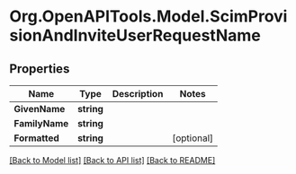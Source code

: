 # Org.OpenAPITools.Model.ScimProvisionAndInviteUserRequestName

## Properties

Name | Type | Description | Notes
------------ | ------------- | ------------- | -------------
**GivenName** | **string** |  | 
**FamilyName** | **string** |  | 
**Formatted** | **string** |  | [optional] 

[[Back to Model list]](../README.md#documentation-for-models) [[Back to API list]](../README.md#documentation-for-api-endpoints) [[Back to README]](../README.md)

